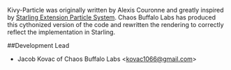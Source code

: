 Kivy-Particle was originally written by Alexis Couronne and greatly inspired by [Starling Extension Particle System](https://github.com/PrimaryFeather/Starling-Extension-Particle-System). Chaos Buffalo Labs has produced this cythonized version of the code and rewritten the rendering to correctly reflect the implementation in Starling.

##Development Lead
* Jacob Kovac of Chaos Buffalo Labs <[kovac1066@gmail.com](mailto:kovac1066@gmail.com)>

